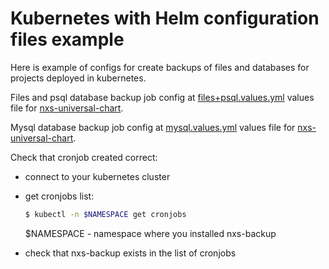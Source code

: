 # Kubernetes with Helm configuration files example

Here is example of configs for create backups of files and databases for projects deployed in kubernetes.

Files and psql database backup job config at [files+psql.values.yml](files+psql.values.yml) values file
for [nxs-universal-chart](https://github.com/nixys/nxs-universal-chart).

Mysql database backup job config at [mysql.values.yml](mysql.values.yml) values file
for [nxs-universal-chart](https://github.com/nixys/nxs-universal-chart).

Check that cronjob created correct:

* connect to your kubernetes cluster
* get cronjobs list:

  ```sh
  $ kubectl -n $NAMESPACE get cronjobs
  ```
  $NAMESPACE - namespace where you installed nxs-backup
* check that nxs-backup exists in the list of cronjobs